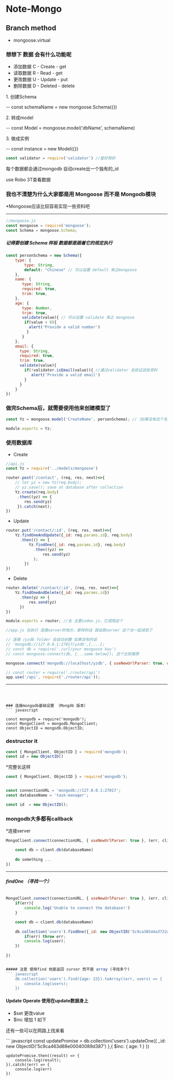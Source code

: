 # Note-Mongo
## Branch method 
* mongoose.virtual 


### 想想下 数据 会有什么功能呢
* 添加数据 C - Create - get
* 读取数据 R - Read - get
* 更改数据 U - Update - put
* 删除数据 D - Deleted - delete

<p>1. 创建Schema</p>   -- const schemaName = new mongoose.Schema({})
<p>2. 转成model</p>    -- const Model = mongoose.model('dbName', schemaName)
<p>3. 做成实例</p>     -- const instance = new Model({})

``` javascript
const validator = require('validator') //蛮好用的
```

<p>每个数据都会通过mongodb 自动create出一个独有的_id</p>
<p>use Robo 3T查看数据</p>

### 我也不清楚为什么大家都是用 Mongoose 而不是 Mongodb模块
*Mongoose应该比较容易实现一些资料吧

--------

``` javascript
//mongoose.js
const mongoose = require('mongoose');
const Schema = mongoose.Schema;
```
##### 记得要创建 Schema 样板 数据都是跟着它的规定执行
``` javascript
const personSchema = new Schema({
    type: {
        type: String,
        default: "Chinese" // 可以设置 default 来之mongoose
    },
    name: {
       type: String,
       required: true,
       trim: true,
    },
    age: {
       type: Number,
       trim: true,
       validate(value){ // 可以设置 validate 来之 mongoose
        if(value < 0){
          alert('Provide a valid number')
         }
       }
    },
    email: {
      type: String,
      required: true,
      trim: true,
      validate(value){
        if(!validator.isEmail(value)){ //通过validator 去验证这些资料
           alert('Provide a valid email')
        }
      }
    }
})
```

### 做完Schema后，就需要使用他来创建模型了

``` javascript
const Yz = mongoose.model('CreateName', personSchema); //（如果没有这个名字它会自动在你database里创建，Schema）
 
module.exports = Yz;
```
### 使用数据库
* Create
``` javascript
//api.js 
const Yz = require('../models/mongoose')

router.post('/contact', (req, res, next)=>{
    // let yz = new Yz(req.body);
    // yz.save(); save at database after collection 
    Yz.create(req.body)
     .then((yz) => {
        res.send(yz)
     }).catch(next);
})
```
* Update
``` javascript 
router.put('/contact/:id', (req, res, next)=>{
    Yz.findOneAndUpdate({_id: req.params.id}, req.body)
      .then(() => {
          Yz.findOne({_id: req.params.id}, req.body)
            .then((yz) => 
                res.send(yz)
            );
        })
})
```
* Delete
``` javascript
router.delete('/contact/:id', (req, res, next)=>{
    Yz.findOneAndDelete({_id: req.params.id})
      .then(yz => {
          res.send(yz)
      })
})

module.exports = router; //去 主要index.js，它调用这个

```

``` javascript
//app.js 在执行 连接server的地方，那样的话 就会跑server 这个也一起读到了

// 连接 /yzdb folder 会自动创建 如果没有的话
// 'mongodb://127.0.0.1:27017/yzdb',{....};
// const db = require('./url/your mongoose key')
// const mongoose.connect(db, {...same below}); 这个比较推荐

mongoose.connect('mongodb://localhost/yzdb', { useNewUrlParser: true, useCreateIndex: true});

// const router = require('./router/api')
app.use('/api', require('./router/api'));
```

--------------------------------
```



### 连接mongodb基础设置 （Mongdb 版本）
``` javascript

const mongodb = require('mongodb');
const MongoClient = mongodb.MongoClient;
const ObjectID = mongodb.ObjectID;

````
### destructor it 
```javascript
const { MongoClient, ObjectID } = require('mongodb');
const id = new ObjectID()
```

*完整长这样
``` javascript 
const { MongoClient, ObjectID } = require('mongodb');


const connectionURL = 'mongodb://127.0.0.1:27017';
const databaseName = 'task-manager';

const id  = new ObjectID();

```
### mongodb大多都有callback
*连接server 
``` javascript
MongoClient.connect(connectionURL, { useNewUrlParser: true }, (err, client) => {

    const db = client.db(databaseName)
    
    do something ...
})
```

-------

##### findOne （寻找一个）
``` javascript

MongoClient.connect(connectionURL, { useNewUrlParser: true }, (err, client) => {
    if(err){
        console.log('Unable to connect the database!')
    }

    const db = client.db(databaseName)
    
    db.collection('users').findOne({_id: new ObjectID('5c9ca38544a3722c489b8719')}, (err, user) => {
        if(err) throw err;
        console.log(user);
    })
  
})  


##### 注意 使用find 他是返回 cursor 而不是 array (寻找多个)
``` javascript
    db.collection('users').find({age: 23}).toArray((err, users) => {
        console.log(users);
    })
 ``` 
 
 #### Update Operate 使用在update数据身上
 * $set 更改value
 * $inc 增加 1 如下
 <p>还有一些可以在网路上找来看</p>
 ``` javascript 
     const updatePromise = db.collection('users').updateOne({
        _id: new ObjectID('5c9ca463d88e00040089d387')
    },{
        $inc: {
            age: 1
        }
    })

    updatePromise.then((result) => {
        console.log(result);
    }).catch((err) => {
        console.log(err)
    })
   ```


    


